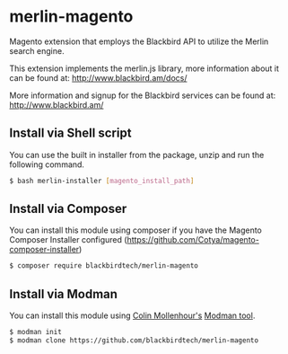 # merlin-magento
Magento extension that employs the Blackbird API to utilize the Merlin search engine.

This extension implements the merlin.js library, more information about it can be found at: http://www.blackbird.am/docs/

More information and signup for the Blackbird services can be found at: http://www.blackbird.am/
 
Install via Shell script
----------------
You can use the built in installer from the package, unzip and run the following command.
```bash
$ bash merlin-installer [magento_install_path]
```


Install via Composer
----------------

You can install this module using composer if you have the Magento Composer Installer configured (https://github.com/Cotya/magento-composer-installer) 

```bash
$ composer require blackbirdtech/merlin-magento
```

Install via Modman
----------------

You can install this module using [Colin Mollenhour's](https://github.com/colinmollenhour) [Modman tool](https://github.com/colinmollenhour/modman).

```bash
$ modman init
$ modman clone https://github.com/blackbirdtech/merlin-magento
```
